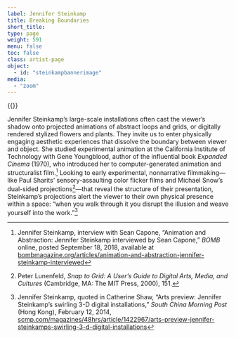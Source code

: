 ```yaml
---
label: Jennifer Steinkamp
title: Breaking Boundaries
short_title:
type: page
weight: 591
menu: false
toc: false
class: artist-page
object:
  - id: "steinkampbannerimage"
media:
  - "zoom"
---
```

{{<q-figure id="steinkampbannerimage" >}}

Jennifer Steinkamp’s large-scale installations often cast the viewer’s shadow onto projected animations of abstract loops and grids, or digitally rendered stylized flowers and plants. They invite us to enter physically engaging aesthetic experiences that dissolve the boundary between viewer and object. She studied experimental animation at the California Institute of Technology with Gene Youngblood, author of the influential book *Expanded Cinema* (1970), who introduced her to computer-generated animation and structuralist film.[^1] Looking to early experimental, nonnarrative filmmaking—like Paul Sharits’ sensory-assaulting color flicker films and Michael Snow’s dual-sided projections[^2]—that reveal the structure of their presentation, Steinkamp’s projections alert the viewer to their own physical presence within a space: “when you walk through it you disrupt the illusion and weave yourself into the work.”[^3]

[^1]: Jennifer Steinkamp, interview with Sean Capone, “Animation and Abstraction: Jennifer Steinkamp interviewed by Sean Capone,” *BOMB* online, posted September 18, 2018, available at [bombmagazine.org/articles/animation-and-abstraction-jennifer-steinkamp-interviewed](https://bombmagazine.org/articles/animation-and-abstraction-jennifer-steinkamp-interviewed)

[^2]: Peter Lunenfeld, *Snap to Grid: A User’s Guide to Digital Arts, Media, and Cultures* (Cambridge, MA: The MIT Press, 2000), 151.

[^3]: Jennifer Steinkamp, quoted in Catherine Shaw, “Arts preview: Jennifer Steinkamp’s swirling 3-D digital installations,” *South China Morning Post* (Hong Kong), February 12, 2014, [scmp.com/magazines/48hrs/article/1422967/arts-preview-jennifer-steinkamps-swirling-3-d-digital-installations](https://www.scmp.com/magazines/48hrs/article/1422967/arts-preview-jennifer-steinkamps-swirling-3-d-digital-installations)
